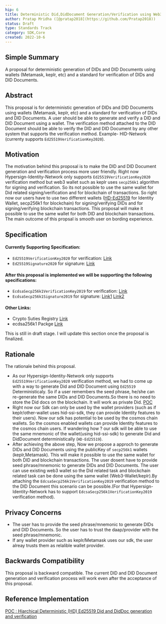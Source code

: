 ```yaml
---
hip: 6
title: Deterministic Did,DidDocument Generation/Verification using Web3-wallets (Metamask,keplr,etc)
author: Pratap Mridha ([@pratap2018](https://github.com/Pratap2018))
status: Draft
type: Standards Track
category: SDK,Core
created: 2022-10-6
---
```


## Simple Summary
A proposal for deterministic generation of DIDs and DID Documents using wallets (Metamask, keplr, etc) and a standard for verification of DIDs and DID Documents.

## Abstract
This proposal is for deterministic generation of DIDs and DID Documents using wallets (Metamask, keplr, etc) and a standard for verification of DIDs and DID Documents. 
A user should be able to generate and verify a DID and DID Document using a wallet. The verification method attached to the DID Document should be able to verify the DID and DID Document by any other system that supports the verification method. Example- HID-Network (currenty supports `Ed25519VerificationKey2020`).  

## Motivation
The motivation behind this proposal is to make the DID and DID Document generation and verification process more user friendly. Right now Hypersign-Identity-Network only supports `Ed25519VerificationKey2020` verification method but web3 wallet such as keplr uses `secp256k1` algorithm for signing and verification. So its not possible to use the same wallet for Did related signing/verification and for blockchain of transactions. So right now our users have to use two different wallets ([HD-Ed25519](https://github.com/hypersign-protocol/hid-ssi-js-sdk/blob/ed25519-hd-poc/test/ssi/ed25519_hd_poc.js) for Identity Wallet, secp256k1 for blockchain) for signing/verifying DIDs and for signing/verifying blockchain transactions. This proposal will make it possible to use the same wallet for both DID and blockchain transactions. The main outcome of this propsal is smooth user on bording experience.

## Specification

#### Currently Supporting Specification:
- `Ed25519VerificationKey2020` for verification: [Link](https://github.com/digitalbazaar/ed25519-verification-key-2020)
- `Ed25519Signature2020` for signature: [Link](https://github.com/digitalbazaar/ed25519-signature-2020)
#### After this proposal is implemented we will be supporting the following specifications:
- `EcdsaSecp256k1VerificationKey2019` for verification: [Link](https://www.w3.org/TR/did-spec-registries/#ecdsasecp256k1verificationkey2019) 
- `EcdsaSecp256k1Signature2019` for signature: [Link1](https://w3c-ccg.github.io/lds-ecdsa-secp256k1-2019/) [Link2](https://github.com/w3c-ccg/lds-ecdsa-secp256k1-2019)
#### Other Links:
- Crypto Suties Registry [Link](https://w3c-ccg.github.io/ld-cryptosuite-registry/)
- ecdsa256k1 Packge [Link](https://www.npmjs.com/package/@bloomprotocol/ecdsa-secp256k1-verification-key-2019)

This is still in draft stage. I will update this section once the proposal is finalized.


## Rationale
The rationale behind this proposal.
- As our Hypersign-Identity-Network only supports `Ed25519VerificationKey2020` verification method, we had to come up with a way to generate Did and DID Document using `Ed25519` Deterministicaly. So if a user remembers the seed phrase, he/she can re-generate the same DIDs and DID Documents.So there is no need to store the Did docs on the blockchain. It will work as private Did. [POC](https://github.com/hypersign-protocol/hypersign-knowledge-hub/tree/poc-HD-did/kepler-hs-ssi-sdk) 
- Right now our Sdk can only be used by the wallet providers (such as if keplr/other-wallet uses hid-ssi-sdk, they can provide Identity features to their users). Now our sdk has potential to be used by the cosmos chain wallets. So the cosmos enabled wallets can provide Identity features to the cosmos chain users. If wandering how ? our sdk will be able to use the same mnemonic of the wallet(using hid-ssi-sdk) to generate Did and DidDocument deterministically (`HD-Ed25519`).
- After achieving the above step, Now we propose a approch to generate DIDs and DID Documents using the publicKey of `secp256k1` wallets (keplr,Metamask). This will make it possible to use the same wallet for both DID and blockchain transactions. The user dosent have to provide seed phrase/mnemonic to generate DIDs and DID Documents. The user can use existing web3 wallet so the Did related task and blockchain related task can be done using the same wallet (Web3-Wallet/keplr).By attaching the `EdcsaSecp256k1VerificationKey2019` verification method to the DID Document this scenario can be possible.(For that Hypersign-Identity-Network has to support `EdcsaSecp256k1VerificationKey2019` verification method). 


## Privacy Concerns
- The user has to provide the seed phrase/mnemonic to generate DIDs and DID Documents. So the user has to trust the daap/provider with the seed phrase/mnemonic.
- If any wallet provider such as keplr/Metamask uses our sdk, the user alreay trusts them as relalible wallet provider.

## Backwards Compatibility
This proposal is backward compatible. The current DID and DID Document generation and verification process will work even after the acceptance of this proposal.

## Reference Implementation

[POC : Hiarchical Deterministic (HD) Ed25519 Did and DidDoc generation and verification](https://github.com/hypersign-protocol/hypersign-knowledge-hub/tree/poc-HD-did/kepler-hs-ssi-sdk) 



